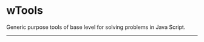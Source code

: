 # wTools

Generic purpose tools of base level for solving problems in Java Script.

_ _ _ _ _ _

































